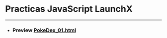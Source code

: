 # Practicas JavaScript LaunchX
***
* ### Preview [PokeDex_01.html](https://htmlpreview.github.io/?https://github.com/albertz03/Practicas-JS-LaunchX/blob/master/PokeDex_01practicaCSS/PokeDex_01.html)
